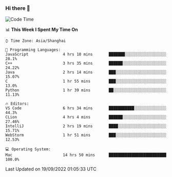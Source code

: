 ### Hi there 👋


<!--START_SECTION:waka-->
![Code Time](http://img.shields.io/badge/Code%20Time-727%20hrs%2046%20mins-blue)

📊 **This Week I Spent My Time On** 

```text
⌚︎ Time Zone: Asia/Shanghai

💬 Programming Languages: 
JavaScript               4 hrs 10 mins       ███████░░░░░░░░░░░░░░░░░░   28.1% 
C++                      3 hrs 35 mins       ██████░░░░░░░░░░░░░░░░░░░   24.22% 
Java                     2 hrs 14 mins       ███░░░░░░░░░░░░░░░░░░░░░░   15.07% 
C                        1 hr 55 mins        ███░░░░░░░░░░░░░░░░░░░░░░   13.0% 
Python                   1 hr 39 mins        ██░░░░░░░░░░░░░░░░░░░░░░░   11.13%

🔥 Editors: 
VS Code                  6 hrs 34 mins       ███████████░░░░░░░░░░░░░░   44.3% 
CLion                    4 hrs 4 mins        ██████░░░░░░░░░░░░░░░░░░░   27.46% 
IntelliJ                 2 hrs 19 mins       ████░░░░░░░░░░░░░░░░░░░░░   15.71% 
WebStorm                 1 hr 51 mins        ███░░░░░░░░░░░░░░░░░░░░░░   12.53%

💻 Operating System: 
Mac                      14 hrs 50 mins      █████████████████████████   100.0%

```


 Last Updated on 19/09/2022 01:05:33 UTC
<!--END_SECTION:waka-->

<!--
**SillyPasty/SillyPasty** is a ✨ _special_ ✨ repository because its `README.md` (this file) appears on your GitHub profile.

Here are some ideas to get you started:

- 🔭 I’m currently working on ...
- 🌱 I’m currently learning ...
- 👯 I’m looking to collaborate on ...
- 🤔 I’m looking for help with ...
- 💬 Ask me about ...
- 📫 How to reach me: ...
- 😄 Pronouns: ...
- ⚡ Fun fact: ...
-->


